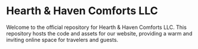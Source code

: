 # Hearth & Haven Comforts LLC
Welcome to the official repository for Hearth & Haven Comforts LLC. This repository hosts the code and assets for our website, providing a warm and inviting online space for travelers and guests.
